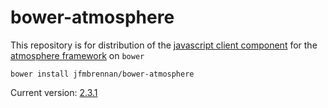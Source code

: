 bower-atmosphere
============================

This repository is for distribution of the [javascript client component](https://github.com/jfmbrennan/atmosphere-javascript) for the [atmosphere framework](https://github.com/Atmosphere/atmosphere) on `bower`

```shell
bower install jfmbrennan/bower-atmosphere
```

Current version: [2.3.1](https://raw.githubusercontent.com/jfmbrennan/atmosphere-javascript/master/modules/javascript/src/main/webapp/javascript/atmosphere.js)


